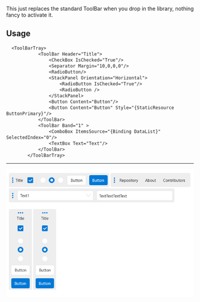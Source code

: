 This just replaces the standard ToolBar when you drop in the library, nothing fancy to activate it. 

## Usage
```
  <ToolBarTray>
            <ToolBar Header="Title">
                <CheckBox IsChecked="True"/>
                <Separator Margin="10,0,0,0"/>
                <RadioButton/>
                <StackPanel Orientation="Horizontal">
                    <RadioButton IsChecked="True"/>
                    <RadioButton />
                </StackPanel>
                <Button Content="Button"/>
                <Button Content="Button" Style="{StaticResource ButtonPrimary}"/>
            </ToolBar>
            <ToolBar Band="1" >
                <ComboBox ItemsSource="{Binding DataList}" SelectedIndex="0"/>
                <TextBox Text="Text"/>
            </ToolBar>
        </ToolBarTray>
```

***

![](https://github.com/HandyOrg/HandyOrgResource/blob/master/HandyControl/Resources/ToolBar.png)